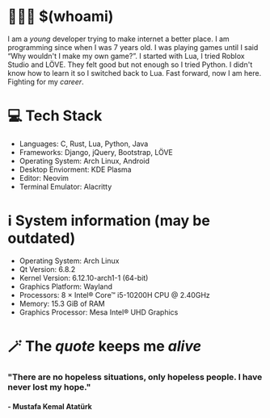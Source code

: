 # 🧑🏻‍💻 $(whoami)
I am a *young* developer trying to make internet a better place. I am programming since when I was 7 years old. I was playing games until I said “Why wouldn't I make my own game?”. I started with Lua, I tried Roblox Studio  and LÖVE. They felt good but not enough so I tried Python. I didn't know how to learn it so I switched back to Lua. Fast forward, now I am here. Fighting for my *career*.

# 💻 Tech Stack
- Languages: C, Rust, Lua, Python, Java
- Frameworks: Django, jQuery, Bootstrap, LÖVE
- Operating System: Arch Linux, Android
- Desktop Enviorment: KDE Plasma
- Editor: Neovim
- Terminal Emulator: Alacritty

# ℹ️ System information (may be outdated)
- Operating System: Arch Linux 
- Qt Version: 6.8.2
- Kernel Version: 6.12.10-arch1-1 (64-bit)
- Graphics Platform: Wayland
- Processors: 8 × Intel® Core™ i5-10200H CPU @ 2.40GHz
- Memory: 15.3 GiB of RAM
- Graphics Processor: Mesa Intel® UHD Graphics

# 🪄 The *quote* keeps me *alive*

### "There are no hopeless situations, only hopeless people. I have never lost my hope."

#### \- Mustafa Kemal Atatürk
